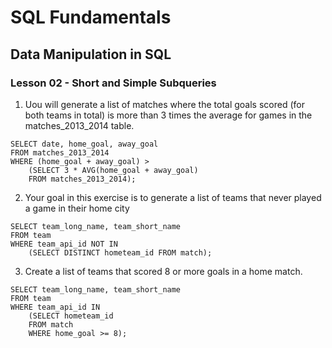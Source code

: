 # SQL Fundamentals

## Data Manipulation in SQL

### Lesson 02 - Short and Simple Subqueries

1) Uou will generate a list of matches where the total goals scored (for both teams in total) is more than 3 times the average for games in the matches_2013_2014 table.

```
SELECT date, home_goal, away_goal
FROM matches_2013_2014
WHERE (home_goal + away_goal) >
    (SELECT 3 * AVG(home_goal + away_goal)
    FROM matches_2013_2014); 
```

2) Your goal in this exercise is to generate a list of teams that never played a game in their home city

```
SELECT team_long_name, team_short_name
FROM team 
WHERE team_api_id NOT IN
    (SELECT DISTINCT hometeam_id FROM match);
```

3) Create a list of teams that scored 8 or more goals in a home match.

```
SELECT team_long_name, team_short_name
FROM team
WHERE team_api_id IN
	(SELECT hometeam_id 
    FROM match
    WHERE home_goal >= 8);
```